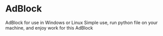 # AdBlock
AdBlock for use in Windows or Linux
Simple use, run python file on your machine, and enjoy work for this AdBlock
